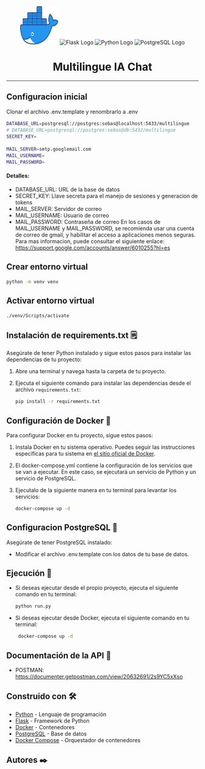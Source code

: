 <div align="center">
  <img src="https://raw.githubusercontent.com/56kcloud/Training/master/img/docker_logo.png" alt="Docker Logo" width="100" height="100" />
  <img src="https://flask-training-courses.uk/images/flask-logo.png" alt="Flask Logo" width="100" height="100" />
  <img src="https://th.bing.com/th/id/R.d8acd2b243a62aa4567215a9099b10b4?rik=Bgp%2fnQs8ZDhJbw&riu=http%3a%2f%2ficons.iconarchive.com%2ficons%2fcornmanthe3rd%2fplex%2f512%2fOther-python-icon.png&ehk=kKuy%2bH0f2AqPgUtHwzM%2fmN4VFDzN8IYiy%2fojW%2blY6jY%3d&risl=&pid=ImgRaw&r=0" alt="Python Logo" width="100" height="100" />
  <img src="https://upload.wikimedia.org/wikipedia/commons/thumb/2/29/Postgresql_elephant.svg/1985px-Postgresql_elephant.svg.png" alt="PostgreSQL Logo" width="100" height="100" />

  # Multilingue IA Chat
</div>

---
## Configuracion inicial
Clonar el archivo .env.template y renombrarlo a .env
```bash
DATABASE_URL=postgresql://postgres:sebas@localhost:5433/multilingue
# DATABASE_URL=postgresql://postgres:sebas@db:5432/multilingue
SECRET_KEY=

MAIL_SERVER=smtp.googlemail.com
MAIL_USERNAME=
MAIL_PASSWORD=
```
#### Detalles:
- DATABASE_URL: URL de la base de datos
- SECRET_KEY: Llave secreta para el manejo de sesiones y generacion de tokens
- MAIL_SERVER: Servidor de correo
- MAIL_USERNAME: Usuario de correo
- MAIL_PASSWORD: Contraseña de correo
En los casos de MAIL_USERNAME y MAIL_PASSWORD, se recomienda usar una cuenta de correo de gmail, y habilitar el acceso a aplicaciones menos seguras. Para mas informacion, puede consultar el siguiente enlace: https://support.google.com/accounts/answer/6010255?hl=es
## Crear entorno virtual
```bash
python -m venv venv
```

## Activar entorno virtual
```bash
./venv/Scripts/activate
```

## Instalación de requirements.txt 🗒️

Asegúrate de tener Python instalado y sigue estos pasos para instalar las dependencias de tu proyecto:

1. Abre una terminal y navega hasta la carpeta de tu proyecto.

2. Ejecuta el siguiente comando para instalar las dependencias desde el archivo `requirements.txt`:

   ```bash
   pip install -r requirements.txt
## Configuración de Docker 🐳

Para configurar Docker en tu proyecto, sigue estos pasos:

1. Instala Docker en tu sistema operativo. Puedes seguir las instrucciones específicas para tu sistema en [el sitio oficial de Docker](https://docs.docker.com/get-docker/).

2. El docker-compose.yml contiene la configuración de los servicios que se van a ejecutar. En este caso, se ejecutará un servicio de Python y un servicio de PostgreSQL.

3. Ejecutalo de la siguiente manera en tu terminal para levantar los servicios:

   ```bash
   docker-compose up -d
   ```

## Configuracion PostgreSQL 🐘

Asegúrate de tener PostgreSQL instalado:

- Modificar el archivo .env.template con los datos de tu base de datos.



## Ejecución 🚀
- Si deseas ejecutar desde el propio proyecto, ejecuta el siguiente comando en tu terminal:

   ```bash
   python run.py
   ```

- Si deseas ejecutar desde Docker, ejecuta el siguiente comando en tu terminal:

   ```bash
    docker-compose up -d
    ```

## Documentación de la API 📖
- POSTMAN: https://documenter.getpostman.com/view/20632691/2s9YC5xXso

## Construido con 🛠️
- [Python](https://www.python.org/) - Lenguaje de programación
- [Flask](https://flask.palletsprojects.com/en/1.1.x/) - Framework de Python
- [Docker](https://www.docker.com/) - Contenedores
- [PostgreSQL](https://www.postgresql.org/) - Base de datos
- [Docker Compose](https://docs.docker.com/compose/) - Orquestador de contenedores

## Autores ✒️




